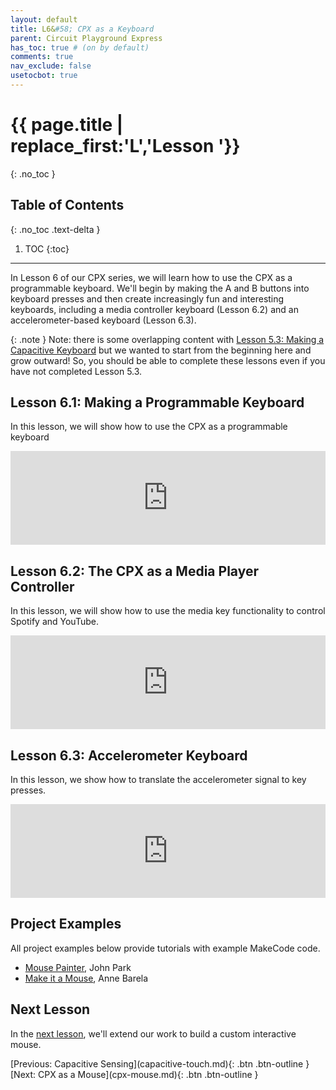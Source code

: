 ```yaml
---
layout: default
title: L6&#58; CPX as a Keyboard
parent: Circuit Playground Express
has_toc: true # (on by default)
comments: true
nav_exclude: false
usetocbot: true
---
```

# {{ page.title | replace_first:'L','Lesson '}}
{: .no_toc }

## Table of Contents
{: .no_toc .text-delta }

1. TOC
{:toc}
---

In Lesson 6 of our CPX series, we will learn how to use the CPX as a programmable keyboard. We'll begin by making the A and B buttons into keyboard presses and then create increasingly fun and interesting keyboards, including a media controller keyboard (Lesson 6.2) and an accelerometer-based keyboard (Lesson 6.3).

{: .note }
Note: there is some overlapping content with [Lesson 5.3: Making a Capacitive Keyboard](capacitive-touch.md#lesson-53-making-a-capacitive-touch-keyboard) but we wanted to start from the beginning here and grow outward! So, you should be able to complete these lessons even if you have not completed Lesson 5.3.

## Lesson 6.1: Making a Programmable Keyboard

In this lesson, we will show how to use the CPX as a programmable keyboard

<div class="iframe-container">
  <iframe width="100%" src="https://www.youtube.com/embed/2ehFfhHLcNQ" title="YouTube video player" frameborder="0" allow="accelerometer; autoplay; clipboard-write; encrypted-media; gyroscope; picture-in-picture; web-share" allowfullscreen></iframe>
</div>

## Lesson 6.2: The CPX as a Media Player Controller

In this lesson, we will show how to use the media key functionality to control Spotify and YouTube.

<div class="iframe-container">
  <iframe width="100%" src="https://www.youtube.com/embed/0Uwvc497r2w" title="YouTube video player" frameborder="0" allow="accelerometer; autoplay; clipboard-write; encrypted-media; gyroscope; picture-in-picture; web-share" allowfullscreen></iframe>
</div>

## Lesson 6.3: Accelerometer Keyboard

In this lesson, we show how to translate the accelerometer signal to key presses.

<div class="iframe-container">
  <iframe width="100%" src="https://www.youtube.com/embed/0Uwvc497r2w" title="YouTube video player" frameborder="0" allow="accelerometer; autoplay; clipboard-write; encrypted-media; gyroscope; picture-in-picture; web-share" allowfullscreen></iframe>
</div>

<!-- Ideas:
- Start very simple. Hit button 'A' to send "I love making!" or "I love prototyping!"

- Simple game controller. Send 'space bar'. Better to use type here.
  - https://freeflappybird.org/

- Then build simple controller and play game by sending left and right keyboard commands and spacebar?
  - https://freegalaga.com/ <- uses left, right spacebar
  - https://www.retrogames.cc/arcade-games/galaga-namco.html
  - https://tetris.com/play-tetris
  
  - Example code: https://makecode.com/_UkEUewXxhH07

- But then improve to show key down and key up so it is more continuous
  - https://freepong.org/
  - https://www.retrogames.cc/arcade-games/galaga-namco.html
  - Example code: https://makecode.com/_02tfJu5xp785

- Show Spotify media commands: next song, previous song, spacebar for play/pause
  - Shake to go to the next song
  - https://open.spotify.com/playlist/5qTSCxoWreaB9ZTX5LFXSB#login

Sensors and keyboard commands
- Then show how we could use the accelerometer to play this game
  - Tilt left, tilt right, spacebar
  - https://freegalaga.com/
  - https://www.retrogames.cc/arcade-games/galaga-namco.html
  - Example code: https://makecode.com/_PCHaak0Ki2cf
  - More complex: https://makecode.com/_e5kEupV4594H

- Then show how to use a sensor to send commands like "loudness" for clapping
  - Maybe show that threshold again
  - Clappy Bird
  - Hmm, when I try to use loudness, I get a CPX error :( -->

## Project Examples

All project examples below provide tutorials with example MakeCode code.

- [Mouse Painter](https://learn.adafruit.com/mouse-painter-emulate-mice-with-makecode/overview), John Park
- [Make it a Mouse](https://learn.adafruit.com/make-it-a-mouse), Anne Barela

## Next Lesson

In the [next lesson](cpx-mouse.md), we'll extend our work to build a custom interactive mouse.

<span class="fs-6">
[Previous: Capacitive Sensing](capacitive-touch.md){: .btn .btn-outline }
[Next: CPX as a Mouse](cpx-mouse.md){: .btn .btn-outline }
</span>